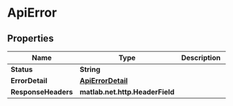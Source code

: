 # ApiError

## Properties
Name | Type | Description | Notes
------------ | ------------- | ------------- | -------------
**Status** | **String** |  | [optional] 
**ErrorDetail** | [**ApiErrorDetail**](ApiErrorDetail.md) |  | [optional] 
**ResponseHeaders** | **matlab.net.http.HeaderField** |  | [optional] 